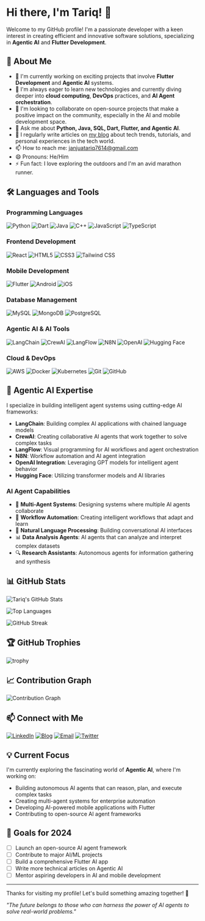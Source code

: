 # Hi there, I'm Tariq! 👋

Welcome to my GitHub profile! I'm a passionate developer with a keen interest in creating efficient and innovative software solutions, specializing in **Agentic AI** and **Flutter Development**.

## 🚀 About Me
- 🔭 I'm currently working on exciting projects that involve **Flutter Development** and **Agentic AI** systems.
- 🌱 I'm always eager to learn new technologies and currently diving deeper into **cloud computing**, **DevOps** practices, and **AI Agent orchestration**.
- 👯 I'm looking to collaborate on open-source projects that make a positive impact on the community, especially in the AI and mobile development space.
- 💬 Ask me about **Python, Java, SQL, Dart, Flutter, and Agentic AI**.
- 📝 I regularly write articles on [my blog](https://tariqbloginng.blogspot.com/) about tech trends, tutorials, and personal experiences in the tech world.
- 📫 How to reach me: [janjuatariq7614@gmail.com](mailto:janjuatariq7614@gmail.com)
- 😄 Pronouns: He/Him
- ⚡ Fun fact: I love exploring the outdoors and I'm an avid marathon runner.

## 🛠️ Languages and Tools

### Programming Languages
![Python](https://img.shields.io/badge/Python-3776AB?style=for-the-badge&logo=python&logoColor=white)
![Dart](https://img.shields.io/badge/Dart-0175C2?style=for-the-badge&logo=dart&logoColor=white)
![Java](https://img.shields.io/badge/Java-ED8B00?style=for-the-badge&logo=openjdk&logoColor=white)
![C++](https://img.shields.io/badge/C++-00599C?style=for-the-badge&logo=c%2B%2B&logoColor=white)
![JavaScript](https://img.shields.io/badge/JavaScript-F7DF1E?style=for-the-badge&logo=javascript&logoColor=black)
![TypeScript](https://img.shields.io/badge/TypeScript-007ACC?style=for-the-badge&logo=typescript&logoColor=white)

### Frontend Development
![React](https://img.shields.io/badge/React-20232A?style=for-the-badge&logo=react&logoColor=61DAFB)
![HTML5](https://img.shields.io/badge/HTML5-E34F26?style=for-the-badge&logo=html5&logoColor=white)
![CSS3](https://img.shields.io/badge/CSS3-1572B6?style=for-the-badge&logo=css3&logoColor=white)
![Tailwind CSS](https://img.shields.io/badge/Tailwind_CSS-38B2AC?style=for-the-badge&logo=tailwind-css&logoColor=white)

### Mobile Development
![Flutter](https://img.shields.io/badge/Flutter-02569B?style=for-the-badge&logo=flutter&logoColor=white)
![Android](https://img.shields.io/badge/Android-3DDC84?style=for-the-badge&logo=android&logoColor=white)
![iOS](https://img.shields.io/badge/iOS-000000?style=for-the-badge&logo=ios&logoColor=white)

### Database Management
![MySQL](https://img.shields.io/badge/MySQL-00000F?style=for-the-badge&logo=mysql&logoColor=white)
![MongoDB](https://img.shields.io/badge/MongoDB-4EA94B?style=for-the-badge&logo=mongodb&logoColor=white)
![PostgreSQL](https://img.shields.io/badge/PostgreSQL-316192?style=for-the-badge&logo=postgresql&logoColor=white)

### Agentic AI & AI Tools
![LangChain](https://img.shields.io/badge/LangChain-1C3C3C?style=for-the-badge&logo=langchain&logoColor=white)
![CrewAI](https://img.shields.io/badge/CrewAI-FF6B6B?style=for-the-badge&logo=crewai&logoColor=white)
![LangFlow](https://img.shields.io/badge/LangFlow-00D4AA?style=for-the-badge&logo=langflow&logoColor=white)
![N8N](https://img.shields.io/badge/N8N-FF6B6B?style=for-the-badge&logo=n8n&logoColor=white)
![OpenAI](https://img.shields.io/badge/OpenAI-412991?style=for-the-badge&logo=openai&logoColor=white)
![Hugging Face](https://img.shields.io/badge/Hugging%20Face-FF6B6B?style=for-the-badge&logo=huggingface&logoColor=white)

### Cloud & DevOps
![AWS](https://img.shields.io/badge/AWS-232F3E?style=for-the-badge&logo=amazon-aws&logoColor=white)
![Docker](https://img.shields.io/badge/Docker-2496ED?style=for-the-badge&logo=docker&logoColor=white)
![Kubernetes](https://img.shields.io/badge/Kubernetes-326CE5?style=for-the-badge&logo=kubernetes&logoColor=white)
![Git](https://img.shields.io/badge/Git-F05032?style=for-the-badge&logo=git&logoColor=white)
![GitHub](https://img.shields.io/badge/GitHub-100000?style=for-the-badge&logo=github&logoColor=white)

## 🤖 Agentic AI Expertise

I specialize in building intelligent agent systems using cutting-edge AI frameworks:

- **LangChain**: Building complex AI applications with chained language models
- **CrewAI**: Creating collaborative AI agents that work together to solve complex tasks
- **LangFlow**: Visual programming for AI workflows and agent orchestration
- **N8N**: Workflow automation and AI agent integration
- **OpenAI Integration**: Leveraging GPT models for intelligent agent behavior
- **Hugging Face**: Utilizing transformer models and AI libraries

### AI Agent Capabilities
- 🤖 **Multi-Agent Systems**: Designing systems where multiple AI agents collaborate
- 🔄 **Workflow Automation**: Creating intelligent workflows that adapt and learn
- 🧠 **Natural Language Processing**: Building conversational AI interfaces
- 📊 **Data Analysis Agents**: AI agents that can analyze and interpret complex datasets
- 🔍 **Research Assistants**: Autonomous agents for information gathering and synthesis

## 📊 GitHub Stats

![Tariq's GitHub Stats](https://github-readme-stats.vercel.app/api?username=yourusername&show_icons=true&theme=radical&hide_border=true&count_private=true)

![Top Languages](https://github-readme-stats.vercel.app/api/top-langs/?username=yourusername&layout=compact&theme=radical&hide_border=true)

![GitHub Streak](https://github-readme-streak-stats.herokuapp.com/?user=yourusername&theme=radical&hide_border=true)

## 🏆 GitHub Trophies

![trophy](https://github-profile-trophy.vercel.app/?username=yourusername&theme=radical&no-frame=true&no-bg=true&margin-w=4)

## 📈 Contribution Graph

![Contribution Graph](https://github-readme-activity-graph.vercel.app/graph?username=yourusername&theme=radical&hide_border=true)

## 📫 Connect with Me

[![LinkedIn](https://img.shields.io/badge/LinkedIn-0077B5?style=for-the-badge&logo=linkedin&logoColor=white)](https://www.linkedin.com/in/tariq-mehmood-479b762a1/)
[![Blog](https://img.shields.io/badge/Blog-FF5722?style=for-the-badge&logo=blogger&logoColor=white)](https://tariqbloginng.blogspot.com/)
[![Email](https://img.shields.io/badge/Email-D14836?style=for-the-badge&logo=gmail&logoColor=white)](mailto:janjuatariq7614@gmail.com)
[![Twitter](https://img.shields.io/badge/Twitter-1DA1F2?style=for-the-badge&logo=twitter&logoColor=white)](https://twitter.com/yourusername)

## 💡 Current Focus

I'm currently exploring the fascinating world of **Agentic AI**, where I'm working on:

- Building autonomous AI agents that can reason, plan, and execute complex tasks
- Creating multi-agent systems for enterprise automation
- Developing AI-powered mobile applications with Flutter
- Contributing to open-source AI agent frameworks

## 🎯 Goals for 2024

- [ ] Launch an open-source AI agent framework
- [ ] Contribute to major AI/ML projects
- [ ] Build a comprehensive Flutter AI app
- [ ] Write more technical articles on Agentic AI
- [ ] Mentor aspiring developers in AI and mobile development

---

Thanks for visiting my profile! Let's build something amazing together! 🚀

*"The future belongs to those who can harness the power of AI agents to solve real-world problems."*
